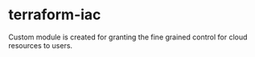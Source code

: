# terraform-iac
Custom module is created for granting the fine grained control for cloud resources to users.